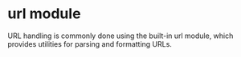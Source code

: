 # url module

 URL handling is commonly done using the built-in url module, which provides utilities for parsing and formatting URLs.
